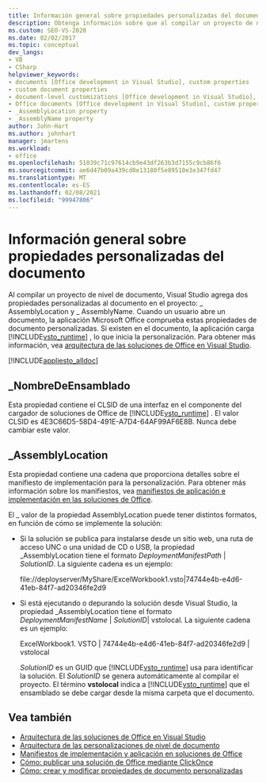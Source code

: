 ```yaml
---
title: Información general sobre propiedades personalizadas del documento
description: Obtenga información sobre que al compilar un proyecto de nivel de documento, Visual Studio agrega dos propiedades personalizadas al documento en el proyecto.
ms.custom: SEO-VS-2020
ms.date: 02/02/2017
ms.topic: conceptual
dev_langs:
- VB
- CSharp
helpviewer_keywords:
- documents [Office development in Visual Studio], custom properties
- custom document properties
- document-level customizations [Office development in Visual Studio], custom properties
- Office documents [Office development in Visual Studio], custom properties
- _AssemblyLocation property
- _AssemblyName property
author: John-Hart
ms.author: johnhart
manager: jmartens
ms.workload:
- office
ms.openlocfilehash: 51039c71c97614cb9e43df263b3d7155c9cb86f6
ms.sourcegitcommit: ae6d47b09a439cd0e13180f5e89510e3e347fd47
ms.translationtype: MT
ms.contentlocale: es-ES
ms.lasthandoff: 02/08/2021
ms.locfileid: "99947806"
---
```

# <a name="custom-document-properties-overview"></a>Información general sobre propiedades personalizadas del documento

Al compilar un proyecto de nivel de documento, Visual Studio agrega dos propiedades personalizadas al documento en el proyecto: \_ AssemblyLocation y \_ AssemblyName. Cuando un usuario abre un documento, la aplicación Microsoft Office comprueba estas propiedades de documento personalizadas. Si existen en el documento, la aplicación carga [!INCLUDE[vsto_runtime](../vsto/includes/vsto-runtime-md.md)] , lo que inicia la personalización. Para obtener más información, vea [arquitectura de las soluciones de Office en Visual Studio](../vsto/architecture-of-office-solutions-in-visual-studio.md).

 [!INCLUDE[appliesto_alldoc](../vsto/includes/appliesto-alldoc-md.md)]

## <a name="_assemblyname"></a>\_NombreDeEnsamblado

Esta propiedad contiene el CLSID de una interfaz en el componente del cargador de soluciones de Office de [!INCLUDE[vsto_runtime](../vsto/includes/vsto-runtime-md.md)] . El valor CLSID es 4E3C66D5-58D4-491E-A7D4-64AF99AF6E8B. Nunca debe cambiar este valor.

## <a name="_assemblylocation"></a>\_AssemblyLocation

Esta propiedad contiene una cadena que proporciona detalles sobre el manifiesto de implementación para la personalización. Para obtener más información sobre los manifiestos, vea [manifiestos de aplicación e implementación en las soluciones de Office](../vsto/application-and-deployment-manifests-in-office-solutions.md).

 El \_ valor de la propiedad AssemblyLocation puede tener distintos formatos, en función de cómo se implemente la solución:

- Si la solución se publica para instalarse desde un sitio web, una ruta de acceso UNC o una unidad de CD o USB, la propiedad _AssemblyLocation tiene el formato *DeploymentManifestPath* | *SolutionID*. La siguiente cadena es un ejemplo:

     file://deployserver/MyShare/ExcelWorkbook1.vsto|74744e4b-e4d6-41eb-84f7-ad20346fe2d9

- Si está ejecutando o depurando la solución desde Visual Studio, la propiedad _AssemblyLocation tiene el formato *DeploymentManifestName* | *SolutionID*| vstolocal. La siguiente cadena es un ejemplo:

     ExcelWorkbook1. VSTO | 74744e4b-e4d6-41eb-84f7-ad20346fe2d9 | vstolocal

  *SolutionID* es un GUID que [!INCLUDE[vsto_runtime](../vsto/includes/vsto-runtime-md.md)] usa para identificar la solución. El *SolutionID* se genera automáticamente al compilar el proyecto. El término **vstolocal** indica a [!INCLUDE[vsto_runtime](../vsto/includes/vsto-runtime-md.md)] que el ensamblado se debe cargar desde la misma carpeta que el documento.

## <a name="see-also"></a>Vea también

- [Arquitectura de las soluciones de Office en Visual Studio](../vsto/architecture-of-office-solutions-in-visual-studio.md)
- [Arquitectura de las personalizaciones de nivel de documento](../vsto/architecture-of-document-level-customizations.md)
- [Manifiestos de implementación y aplicación en soluciones de Office](../vsto/application-and-deployment-manifests-in-office-solutions.md)
- [Cómo: publicar una solución de Office mediante ClickOnce](/previous-versions/bb386095(v=vs.110))
- [Cómo: crear y modificar propiedades de documento personalizadas](../vsto/how-to-create-and-modify-custom-document-properties.md)